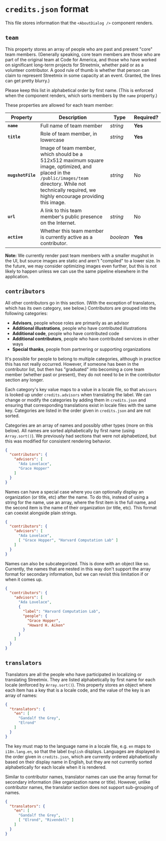 # `credits.json` format

This file stores information that the `<AboutDialog />` component renders.

## `team`

This property stores an array of people who are past and present "core" team members. (Generally speaking, core team members are those who are part of the original team at Code for America, and those who have worked on significant long-term projects for Streetmix, whether paid or as a volunteer contributor. A good rule of thumb is whether that person can claim to represent Streetmix in some capacity at an event. Granted, the lines can get pretty blurry.)

Please keep this list in alphabetical order by first name. (This is enforced when the component renders, which sorts members by the `name` property.)

These properties are allowed for each team member:

| Property          | Description                                                    | Type      | Required?   |
| ----------------- | -------------------------------------------------------------- | --------- | ----------- |
| **`name`**        | Full name of team member                                       | _string_  | **Yes**     |
| **`title`**       | Role of team member, in lowercase                              | _string_  | **Yes**     |
| **`mugshotFile`** | Image of team member, which should be a 512x512 maximum square image, optimized, and placed in the `/public/images/team` directory. While not technically required, we highly encourage providing this image. | _string_ | No |
| **`url`**         | A link to this team member's public presence on the Internet.  | _string_  | No          |
| **`active`**      | Whether this team member is currently active as a contributor. | _boolean_ | **Yes**     |

**Note:** We currently render past team members with a smaller mugshot in the UI, but source images are static and aren't "compiled" to a lower size. In the future, we may consider optimizing images even further, but this is not likely to happen unless we can use the same pipeline elsewhere in the application.

## `contributors`

All other contributors go in this section. (With the exception of translators, which has its own category, see below.) Contributors are grouped into the following categories:

- **Advisors**, people whose roles are primarily as an advisor
- **Additional illustrations**, people who have contributed illustrations
- **Additional code**, people who have contributed code
- **Additional contributors**, people who have contributed services in other ways
- **Special thanks**, people from partnering or supporting organizations

It's possible for people to belong to multiple categories, although in practice this has not really occurred. However, if someone has been in the contributor list, but then has "graduated" into becoming a core team member (whether past or present), they do not need to be in the contributor section any longer.

Each category's key value maps to a value in a locale file, so that `advisors` is looked up under `credits.advisors` when translating the label. We can change or modify the categories by adding them in `credits.json` and ensuring that corresponding translations exist in locale files with the same key. Categories are listed in the order given in `credits.json` and are not sorted.

Categories are an array of names and possibly other types (more on this below). All names are sorted alphabetically by first name (using `Array.sort()`). We previously had sections that were not alphabetized, but this was modified for consistent rendering behavior.

```json
{
  "contributors": {
    "advisors": [
      "Ada Lovelace",
      "Grace Hopper"
    ]
  }
}
```

Names can have a special case where you can optionally display an organization (or title, etc) after the name. To do this, instead of using a string for the name, use an array, where the first item is the full name, and the second item is the name of their organization (or title, etc). This format can coexist alongside plain strings.

```json
{
  "contributors": {
    "advisors": [
      "Ada Lovelace",
      [ "Grace Hopper", "Harvard Computation Lab" ]
    ]
  }
}
```

Names can also be subcategorized. This is done with an object like so. Currently, the names that are nested in this way don't support the array format for secondary information, but we can revisit this limitation if or when it comes up.

```json
{
  "contributors": {
    "advisors": [
      "Ada Lovelace",
      {
        "label": "Harvard Computation Lab",
        "people": {
          "Grace Hopper",
          "Howard H. Aiken"
        }
      }
    ]
  }
}
```

## `translators`

Translators are all the people who have participated in localizing or translating Streetmix. They are listed alphabetically by first name for each locale (enforced by `Array.sort()`). This property stores an object where each item has a key that is a locale code, and the value of the key is an array of names:

```json
{
  "translators": {
    "en": [
      "Gandalf the Grey",
      "Elrond"
    ]
  }
}
```

The key must map to the language name in a locale file, e.g. `en` maps to `i18n.lang.en`, so that the label `English` displays. Languages are displayed in the order given in `credits.json`, which are currently ordered alphabetically based on their display name in English, but they are not currently sorted alphabetically for each locale when it is rendered.

Similar to contributor names, translator names can use the array format for secondary information (like organization name or title). However, unlike contributor names, the translator section does not support sub-grouping of names.

```json
{
  "translators": {
    "en": [
      "Gandalf the Grey",
      [ "Elrond", "Rivendell" ]
    ]
  }
}
```
